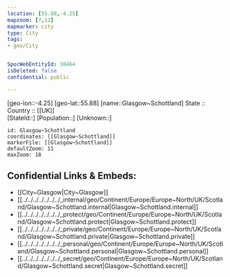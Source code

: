 ```yaml
---
location: [55.88,-4.25] 
mapzoom: [7,12] 
mapmarker: city 
type: City
tags:
- geo/City


SpocWebEntityId: 30464
isDeleted: false
confidential: public

---
```

[geo-lon::-4.25] 
[geo-lat::55.88] 
[name::Glasgow~Schottland] 
State ::  
Country :: [[UK]]  
[StateId::] 
[Population::] 
[Unknown::] 


```leaflet
id: Glasgow~Schottland
coordinates: [[Glasgow~Schottland]] 
markerFile: [[Glasgow~Schottland]] 
defaultZoom: 11 
maxZoom: 18
```


## Confidential Links & Embeds: 
- [[City~Glasgow|City~Glasgow]] 
- [[../../../../../../../_internal/geo/Continent/Europe/Europe~North/UK/Scotland/Glasgow~Schottland.internal|Glasgow~Schottland.internal]] 
- [[../../../../../../../_protect/geo/Continent/Europe/Europe~North/UK/Scotland/Glasgow~Schottland.protect|Glasgow~Schottland.protect]] 
- [[../../../../../../../_private/geo/Continent/Europe/Europe~North/UK/Scotland/Glasgow~Schottland.private|Glasgow~Schottland.private]] 
- [[../../../../../../../_personal/geo/Continent/Europe/Europe~North/UK/Scotland/Glasgow~Schottland.personal|Glasgow~Schottland.personal]] 
- [[../../../../../../../_secret/geo/Continent/Europe/Europe~North/UK/Scotland/Glasgow~Schottland.secret|Glasgow~Schottland.secret]] 
